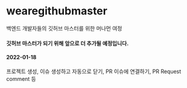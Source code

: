 # wearegithubmaster
백엔드 개발자들의 깃허브 마스터를 위한 머나먼 여정

#### 깃허브 마스터가 되기 위해 앞으로 더 추가될 예정입니다.
#### 2022-01-18
프로젝트 생성, 이슈 생성하고 자동으로 닫기, PR 이슈에 연결하기, PR Request comment 등
